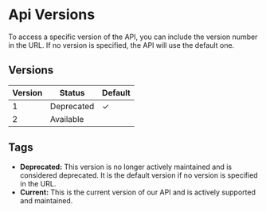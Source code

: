 # Api Versions

To access a specific version of the API, you can include the version number in the URL. If no version is specified, the API will use the default one.

## Versions

| Version | Status       | Default |
|---------|--------------|---------|
| 1       | Deprecated   | ✓       |
| 2       | Available    |         |

## Tags

- **Deprecated:** This version is no longer actively maintained and is considered deprecated. It is the default version if no version is specified in the URL.
- **Current:** This is the current version of our API and is actively supported and maintained.
